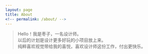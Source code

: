 ```yaml
---
layout: page
title: About
<!-- permalink: /about/ -->
---
```


> Hello！我是枣子，一名设计师。  
> 以后的计划是设计更多好玩的小项目放上来。   
> 纯粹喜欢视觉带给我的喜悦，喜欢设计师这份工作，付出更快乐。




[3]:	https://www.behance.net/cherrycaow6e69 "behance"
[4]:	https://dosthcool.github.io/cho-moon.html
[5]:	https://dosthcool.github.io
[6]:	https://dosthcool.github.io/questions.html